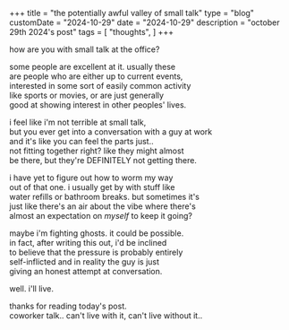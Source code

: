 +++
title = "the potentially awful valley of small talk"
type = "blog"
customDate = "2024-10-29"
date = "2024-10-29"
description = "october 29th 2024's post"
tags = [
    "thoughts",
]
+++

how are you with small talk at the office?

some people are excellent at it. usually these\
are people who are either up to current events,\
interested in some sort of easily common activity\
like sports or movies, or are just generally\
good at showing interest in other peoples' lives.

i feel like i'm not terrible at small talk,\
but you ever get into a conversation with a guy at work\
and it's like you can feel the parts just..\
not fitting together right? like they might almost\
be there, but they're DEFINITELY not getting there.

i have yet to figure out how to worm my way\
out of that one. i usually get by with stuff like\
water refills or bathroom breaks. but sometimes it's\
just like there's an air about the vibe where there's\
almost an expectation on *myself* to keep it going?

maybe i'm fighting ghosts. it could be possible.\
in fact, after writing this out, i'd be inclined\
to believe that the pressure is probably entirely\
self-inflicted and in reality the guy is just\
giving an honest attempt at conversation.

well. i'll live.

thanks for reading today's post.\
coworker talk.. can't live with it, can't live without it..